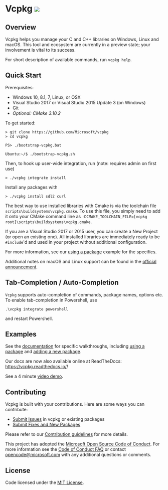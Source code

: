 # Vcpkg <a href="#">![](https://devdiv.visualstudio.com/_apis/public/build/definitions/0bdbc590-a062-4c3f-b0f6-9383f67865ee/8476/badge)</a>

## Overview
Vcpkg helps you manage your C and C++ libraries on Windows, Linux and  macOS. This tool and ecosystem are currently in a preview state; your involvement is vital to its success.

For short description of available commands, run `vcpkg help`.

## Quick Start
Prerequisites:
- Windows 10, 8.1, 7, Linux, or OSX
- Visual Studio 2017 or Visual Studio 2015 Update 3 (on Windows)
- Git
- *Optional: CMake 3.10.2*

To get started:
```
> git clone https://github.com/Microsoft/vcpkg
> cd vcpkg

PS> ./bootstrap-vcpkg.bat

Ubuntu:~/$ ./bootstrap-vcpkg.sh
```

Then, to hook up user-wide integration, run (note: requires admin on first use)
```
> ./vcpkg integrate install
```

Install any packages with
```
> ./vcpkg install sdl2 curl
```

The best way to use installed libraries with Cmake is via the toolchain file `scripts\buildsystems\vcpkg.cmake`. To use this file, you simply need to add it onto your CMake command line as `-DCMAKE_TOOLCHAIN_FILE=[vcpkg root]\scripts\buildsystems\vcpkg.cmake`.


If you are a Visual Studio 2017 or 2015 user, you can create a New Project (or open an existing one). All installed libraries are immediately ready to be `#include`'d and used in your project without additional configuration.

For more information, see our [using a package](docs/examples/using-sqlite.md) example for the specifics. 

Additional notes on macOS and Linux support can be found in the [official announcement](https://blogs.msdn.microsoft.com/vcblog/2018/04/24/announcing-a-single-c-library-manager-for-linux-macos-and-windows-vcpkg/).

## Tab-Completion / Auto-Completion

`Vcpkg` supports auto-completion of commands, package names, options etc. To enable tab-completion in Powershell, use
```
.\vcpkg integrate powershell
```
and restart Powershell.


## Examples
See the [documentation](docs/index.md) for specific walkthroughs, including [using a package](docs/examples/using-sqlite.md) and [adding a new package](docs/examples/packaging-zlib.md).

Our docs are now also available online at ReadTheDocs: <https://vcpkg.readthedocs.io/>!

See a 4 minute [video demo](https://www.youtube.com/watch?v=y41WFKbQFTw).

## Contributing
Vcpkg is built with your contributions. Here are some ways you can contribute:

* [Submit Issues](https://github.com/Microsoft/vcpkg/issues) in vcpkg or existing packages
* [Submit Fixes and New Packages](https://github.com/Microsoft/vcpkg/pulls)

Please refer to our [Contribution guidelines](CONTRIBUTING.md) for more details.

This project has adopted the [Microsoft Open Source Code of Conduct](https://opensource.microsoft.com/codeofconduct/). For more information see the [Code of Conduct FAQ](https://opensource.microsoft.com/codeofconduct/faq/) or contact [opencode@microsoft.com](mailto:opencode@microsoft.com) with any additional questions or comments.

## License

Code licensed under the [MIT License](LICENSE.txt).
